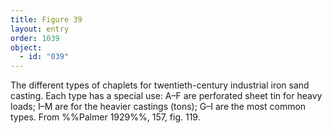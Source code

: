 ```yaml
---
title: Figure 39
layout: entry
order: 1039
object:
  - id: "039"
---
```


The different types of chaplets for twentieth-century industrial iron sand casting. Each type has a special use: A–F are perforated sheet tin for heavy loads; I–M are for the heavier castings (tons); G–I are the most common types. From %%Palmer 1929%%, 157, fig. 119.
